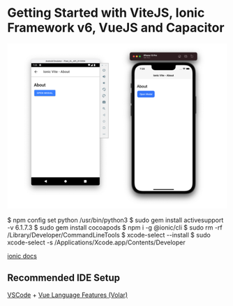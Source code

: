 # Getting Started with ViteJS, Ionic Framework v6, VueJS and Capacitor
<center>
<img src="assets/cover.png" alt="android and ios emulator">
</center>


$ npm config set python /usr/bin/python3
$ sudo gem install activesupport -v 6.1.7.3
$ sudo gem install cocoapods
$ npm i -g @ionic/cli
$ sudo rm -rf /Library/Developer/CommandLineTools
$ xcode-select --install
$ sudo xcode-select -s /Applications/Xcode.app/Contents/Developer

[ionic docs](https://ionicframework.com/docs/components)

## Recommended IDE Setup

[VSCode](https://code.visualstudio.com/) + [Vue Language Features (Volar)
](https://marketplace.visualstudio.com/items?itemName=vue.volar)

